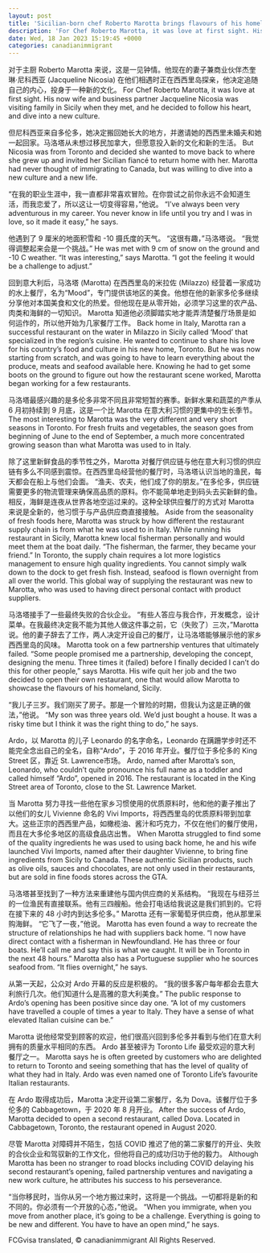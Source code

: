 ```yaml
---
layout: post
title: 'Sicilian-born chef Roberto Marotta brings flavours of his homeland to Toronto'
description: 'For Chef Roberto Marotta, it was love at first sight. His now wife and business partner Jacqueline Nicosia was visiting family in Sicily when they met, and he decided to follow his heart and move to Toronto, bringing his culinary expertise.'
date: Wed, 18 Jan 2023 15:19:45 +0000
categories: canadianimmigrant
---
```

	
对于主厨 Roberto Marotta 来说，这是一见钟情。他现在的妻子兼商业伙伴杰奎琳·尼科西亚 (Jacqueline Nicosia) 在他们相遇时正在西西里岛探亲，他决定追随自己的内心，投身于一种新的文化。	For Chef Roberto Marotta, it was love at first sight. His now wife and business partner Jacqueline Nicosia was visiting family in Sicily when they met, and he decided to follow his heart, and dive into a new culture.
	
但尼科西亚来自多伦多，她决定搬回她长大的地方，并邀请她的西西里未婚夫和她一起回家。马洛塔从未想过移民加拿大，但愿意投入新的文化和新的生活。	But Nicosia was from Toronto and decided she wanted to move back to where she grew up and invited her Sicilian fiancé to return home with her. Marotta had never thought of immigrating to Canada, but was willing to dive into a new culture and a new life.
	
“在我的职业生涯中，我一直都非常喜欢冒险。在你尝试之前你永远不会知道生活，而我恋爱了，所以这让一切变得容易，”他说。	“I’ve always been very adventurous in my career. You never know in life until you try and I was in love, so it made it easy,” he says.
	
他遇到了 9 厘米的地面积雪和 -10 摄氏度的天气。 “这很有趣，”马洛塔说。 “我觉得调整起来会是一个挑战。”	He was met with 9 cm of snow on the ground and -10 C weather. “It was interesting,” says Marotta. “I got the feeling it would be a challenge to adjust.”
	
回到意大利后，马洛塔 (Marotta) 在西西里岛的米拉佐 (Milazzo) 经营着一家成功的水上餐厅，名为“Mood”，专门提供该地区的美食。他想在他的新家多伦多继续分享他对本国美食和文化的热爱。但他现在是从零开始，必须学习这里的农产品、肉类和海鲜的一切知识。 Marotta 知道他必须脚踏实地才能弄清楚餐厅场景是如何运作的，所以他开始为几家餐厅工作。	Back home in Italy, Marotta ran a successful restaurant on the water in Milazzo in Sicily called ‘Mood’ that specialized in the region’s cuisine. He wanted to continue to share his love for his country’s food and culture in his new home, Toronto. But he was now starting from scratch, and was going to have to learn everything about the produce, meats and seafood available here. Knowing he had to get some boots on the ground to figure out how the restaurant scene worked, Marotta began working for a few restaurants.
	
马洛塔最感兴趣的是多伦多非常不同且非常短暂的赛季。新鲜水果和蔬菜的产季从 6 月初持续到 9 月底，这是一个比 Marotta 在意大利习惯的更集中的生长季节。	The most interesting to Marotta was the very different and very short seasons in Toronto. For fresh fruits and vegetables, the season goes from beginning of June to the end of September, a much more concentrated growing season than what Marotta was used to in Italy.
	
除了这里新鲜食品的季节性之外，Marotta 对餐厅供应链与他在意大利习惯的供应链有多么不同感到震惊。在西西里岛经营他的餐厅时，马洛塔认识当地的渔民，每天都会在船上与他们会面。 “渔夫、农夫，他们成了你的朋友。”在多伦多，供应链需要更多的物流管理来确保高品质的原料。你不能简单地走到码头去买新鲜的鱼。相反，海鲜是连夜从世界各地空运过来的。这种全球供应餐厅的方式对 Marotta 来说是全新的，他习惯于与产品供应商直接接触。	Aside from the seasonality of fresh foods here, Marotta was struck by how different the restaurant supply chain is from what he was used to in Italy. While running his restaurant in Sicily, Marotta knew local fisherman personally and would meet them at the boat daily. “The fisherman, the farmer, they became your friend.” In Toronto, the supply chain requires a lot more logistics management to ensure high quality ingredients. You cannot simply walk down to the dock to get fresh fish. Instead, seafood is flown overnight from all over the world. This global way of supplying the restaurant was new to Marotta, who was used to having direct personal contact with product suppliers.
	
马洛塔接手了一些最终失败的合伙企业。 “有些人答应与我合作，开发概念，设计菜单。在我最终决定我不能为其他人做这件事之前，它（失败了）三次，”Marotta 说。他的妻子辞去了工作，两人决定开设自己的餐厅，让马洛塔能够展示他的家乡西西里岛的风味。	Marotta took on a few partnership ventures that ultimately failed. “Some people promised me a partnership, developing the concept, designing the menu. Three times it (failed) before I finally decided I can’t do this for other people,” says Marotta. His wife quit her job and the two decided to open their own restaurant, one that would allow Marotta to showcase the flavours of his homeland, Sicily.
	
“我儿子三岁。我们刚买了房子。那是一个冒险的时期，但我认为这是正确的做法，”他说。	“My son was three years old. We’d just bought a house. It was a risky time but I think it was the right thing to do,” he says.
	
Ardo，以 Marotta 的儿子 Leonardo 的名字命名，Leonardo 在蹒跚学步时还不能完全念出自己的全名，自称“Ardo”，于 2016 年开业。餐厅位于多伦多的 King Street 区，靠近 St. Lawrence市场。	Ardo, named after Marotta’s son, Leonardo, who couldn’t quite pronounce his full name as a toddler and called himself “Ardo”, opened in 2016. The restaurant is located in the King Street area of Toronto, close to the St. Lawrence Market.
	
当 Marotta 努力寻找一些他在家乡习惯使用的优质原料时，他和他的妻子推出了以他们的女儿 Vivienne 命名的 Vivi Imports，将西西里岛的优质原料带到加拿大。这些正宗的西西里产品，如橄榄油、酱汁和巧克力，不仅在他们的餐厅使用，而且在大多伦多地区的高级食品店出售。	When Marotta struggled to find some of the quality ingredients he was used to using back home, he and his wife launched Vivi Imports, named after their daughter Vivienne, to bring fine ingredients from Sicily to Canada. These authentic Sicilian products, such as olive oils, sauces and chocolates, are not only used in their restaurants, but are sold in fine foods stores across the GTA.
	
马洛塔甚至找到了一种方法来重建他与国内供应商的关系结构。 “我现在与纽芬兰的一位渔民有直接联系。他有三四艘船。他会打电话给我说这是我们抓到的。它将在接下来的 48 小时内到达多伦多。” Marotta 还有一家葡萄牙供应商，他从那里采购海鲜。 “它飞了一夜，”他说。	Marotta has even found a way to recreate the structure of relationships he had with suppliers back home. “I now have direct contact with a fisherman in Newfoundland. He has three or four boats. He’ll call me and say this is what we caught. It will be in Toronto in the next 48 hours.” Marotta also has a Portuguese supplier who he sources seafood from. “It flies overnight,” he says.
	
从第一天起，公众对 Ardo 开幕的反应是积极的。 “我的很多客户每年都会去意大利旅行几次。他们知道什么是高雅的意大利美食。”	The public response to Ardo’s opening has been positive since day one. “A lot of my customers have travelled a couple of times a year to Italy. They have a sense of what elevated Italian cuisine can be.”
	
Marotta 说他经常受到顾客的欢迎，他们很高兴回到多伦多并看到与他们在意大利拥有的质量水平相同的东西。 Ardo 甚至被评为 Toronto Life 最受欢迎的意大利餐厅之一。	Marotta says he is often greeted by customers who are delighted to return to Toronto and seeing something that has the level of quality of what they had in Italy. Ardo was even named one of Toronto Life’s favourite Italian restaurants.
	
在 Ardo 取得成功后，Marotta 决定开设第二家餐厅，名为 Dova。该餐厅位于多伦多的 Cabbagetown，于 2020 年 8 月开业。	After the success of Ardo, Marotta decided to open a second restaurant, called Dova. Located in Cabbagetown, Toronto, the restaurant opened in August 2020.
	
尽管 Marotta 对障碍并不陌生，包括 COVID 推迟了他的第二家餐厅的开业、失败的合伙企业和驾驭新的工作文化，但他将自己的成功归功于他的毅力。	Although Marotta has been no stranger to road blocks including COVID delaying his second restaurant’s opening, failed partnership ventures and navigating a new work culture, he attributes his success to his perseverance.
	
“当你移民时，当你从另一个地方搬过来时，这将是一个挑战。一切都将是新的和不同的。你必须有一个开放的心态，”他说。	“When you immigrate, when you move from another place, it’s going to be a challenge. Everything is going to be new and different. You have to have an open mind,” he says.

FCGvisa translated, © canadianimmigrant All Rights Reserved.
